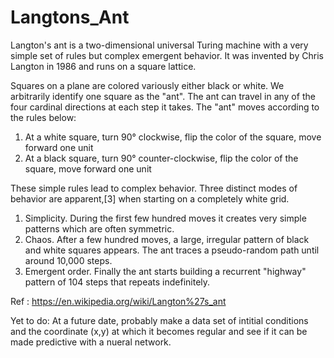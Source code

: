 # Langtons_Ant

Langton's ant is a two-dimensional universal Turing machine with a very simple set of rules but complex emergent behavior. It was invented by Chris Langton in 1986 and runs on a square lattice.

Squares on a plane are colored variously either black or white. We arbitrarily identify one square as the "ant". The ant can travel in any of the four cardinal directions at each step it takes. The "ant" moves according to the rules below:

1. At a white square, turn 90° clockwise, flip the color of the square, move forward one unit
2. At a black square, turn 90° counter-clockwise, flip the color of the square, move forward one unit

These simple rules lead to complex behavior. Three distinct modes of behavior are apparent,[3] when starting on a completely white grid.

1. Simplicity. During the first few hundred moves it creates very simple patterns which are often symmetric.
2. Chaos. After a few hundred moves, a large, irregular pattern of black and white squares appears. The ant traces a pseudo-random path until around 10,000 steps.
3. Emergent order. Finally the ant starts building a recurrent "highway" pattern of 104 steps that repeats indefinitely.

Ref : https://en.wikipedia.org/wiki/Langton%27s_ant

Yet to do: 
At a future date, probably make a data set of intitial conditions and the coordinate (x,y) at which it becomes regular and see if it can be made predictive with a nueral network.
